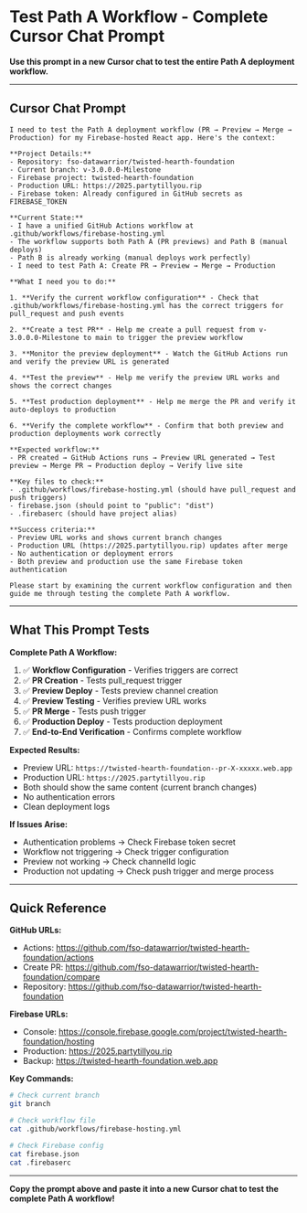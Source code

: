 # Test Path A Workflow - Complete Cursor Chat Prompt

**Use this prompt in a new Cursor chat to test the entire Path A deployment workflow.**

---

## Cursor Chat Prompt

```
I need to test the Path A deployment workflow (PR → Preview → Merge → Production) for my Firebase-hosted React app. Here's the context:

**Project Details:**
- Repository: fso-datawarrior/twisted-hearth-foundation
- Current branch: v-3.0.0.0-Milestone
- Firebase project: twisted-hearth-foundation
- Production URL: https://2025.partytillyou.rip
- Firebase token: Already configured in GitHub secrets as FIREBASE_TOKEN

**Current State:**
- I have a unified GitHub Actions workflow at .github/workflows/firebase-hosting.yml
- The workflow supports both Path A (PR previews) and Path B (manual deploys)
- Path B is already working (manual deploys work perfectly)
- I need to test Path A: Create PR → Preview → Merge → Production

**What I need you to do:**

1. **Verify the current workflow configuration** - Check that .github/workflows/firebase-hosting.yml has the correct triggers for pull_request and push events

2. **Create a test PR** - Help me create a pull request from v-3.0.0.0-Milestone to main to trigger the preview workflow

3. **Monitor the preview deployment** - Watch the GitHub Actions run and verify the preview URL is generated

4. **Test the preview** - Help me verify the preview URL works and shows the correct changes

5. **Test production deployment** - Help me merge the PR and verify it auto-deploys to production

6. **Verify the complete workflow** - Confirm that both preview and production deployments work correctly

**Expected workflow:**
- PR created → GitHub Actions runs → Preview URL generated → Test preview → Merge PR → Production deploy → Verify live site

**Key files to check:**
- .github/workflows/firebase-hosting.yml (should have pull_request and push triggers)
- firebase.json (should point to "public": "dist")
- .firebaserc (should have project alias)

**Success criteria:**
- Preview URL works and shows current branch changes
- Production URL (https://2025.partytillyou.rip) updates after merge
- No authentication or deployment errors
- Both preview and production use the same Firebase token authentication

Please start by examining the current workflow configuration and then guide me through testing the complete Path A workflow.
```

---

## What This Prompt Tests

**Complete Path A Workflow:**
1. ✅ **Workflow Configuration** - Verifies triggers are correct
2. ✅ **PR Creation** - Tests pull_request trigger
3. ✅ **Preview Deploy** - Tests preview channel creation
4. ✅ **Preview Testing** - Verifies preview URL works
5. ✅ **PR Merge** - Tests push trigger
6. ✅ **Production Deploy** - Tests production deployment
7. ✅ **End-to-End Verification** - Confirms complete workflow

**Expected Results:**
- Preview URL: `https://twisted-hearth-foundation--pr-X-xxxxx.web.app`
- Production URL: `https://2025.partytillyou.rip`
- Both should show the same content (current branch changes)
- No authentication errors
- Clean deployment logs

**If Issues Arise:**
- Authentication problems → Check Firebase token secret
- Workflow not triggering → Check trigger configuration
- Preview not working → Check channelId logic
- Production not updating → Check push trigger and merge process

---

## Quick Reference

**GitHub URLs:**
- Actions: https://github.com/fso-datawarrior/twisted-hearth-foundation/actions
- Create PR: https://github.com/fso-datawarrior/twisted-hearth-foundation/compare
- Repository: https://github.com/fso-datawarrior/twisted-hearth-foundation

**Firebase URLs:**
- Console: https://console.firebase.google.com/project/twisted-hearth-foundation/hosting
- Production: https://2025.partytillyou.rip
- Backup: https://twisted-hearth-foundation.web.app

**Key Commands:**
```bash
# Check current branch
git branch

# Check workflow file
cat .github/workflows/firebase-hosting.yml

# Check Firebase config
cat firebase.json
cat .firebaserc
```

---

**Copy the prompt above and paste it into a new Cursor chat to test the complete Path A workflow!**
